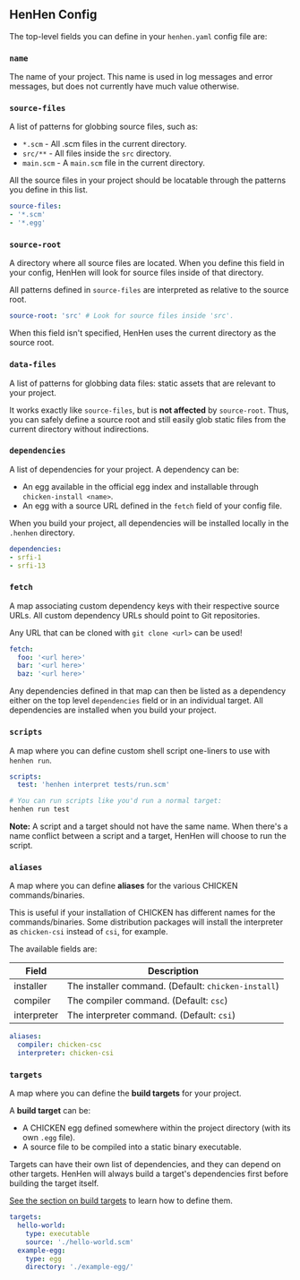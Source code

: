 ## HenHen Config

The top-level fields you can define in your `henhen.yaml` config file are:

### `name`

The name of your project. This name is used in log messages and error messages, but does not currently have much value otherwise.

### `source-files`

A list of patterns for globbing source files, such as:

- `*.scm`    - All .scm files in the current directory.
- `src/**`   - All files inside the `src` directory.
- `main.scm` - A `main.scm` file in the current directory.

All the source files in your project should be locatable through the patterns you define in this list.

```yaml
source-files:
- '*.scm'
- '*.egg'
```

### `source-root`

A directory where all source files are located. When you define this field in your config, HenHen will look for source files inside of that directory.

All patterns defined in `source-files` are interpreted as relative to the source root.
```yaml
source-root: 'src' # Look for source files inside 'src'.
```
When this field isn't specified, HenHen uses the current directory as the source root.

### `data-files`

A list of patterns for globbing data files: static assets that are relevant to your project.

It works exactly like `source-files`, but is **not affected** by `source-root`. Thus, you can safely define a source root and still easily glob static files from the current directory without indirections.

### `dependencies`

A list of dependencies for your project. A dependency can be: 

- An egg available in the official egg index and installable through `chicken-install <name>`.
- An egg with a source URL defined in the `fetch` field of your config file.

When you build your project, all dependencies will be installed locally in the `.henhen` directory.

```yaml
dependencies:
- srfi-1
- srfi-13
```

### `fetch`

A map associating custom dependency keys with their respective source URLs. All custom dependency URLs should point to Git repositories.

Any URL that can be cloned with `git clone <url>` can be used!
```yaml
fetch:
  foo: '<url here>'
  bar: '<url here>'
  baz: '<url here>'
```
Any dependencies defined in that map can then be listed as a dependency either on the top level `dependencies` field or in an individual target. All dependencies are installed when you build your project.

### `scripts`

A map where you can define custom shell script one-liners to use with `henhen run`.

```yaml
scripts:
  test: 'henhen interpret tests/run.scm'
```
```bash
# You can run scripts like you'd run a normal target:
henhen run test
```
**Note:** A script and a target should not have the same name. When there's a name conflict between a script and a target, HenHen will choose to run the script.

### `aliases`

A map where you can define **aliases** for the various CHICKEN commands/binaries.

This is useful if your installation of CHICKEN has different names for the commands/binaries. Some distribution packages will install the interpreter as `chicken-csi` instead of `csi`, for example.

The available fields are:

| Field       | Description                                         |
|-------------|-----------------------------------------------------|
| installer   | The installer command. (Default: `chicken-install`) |
| compiler    | The compiler command. (Default: `csc`)              |
| interpreter | The interpreter command. (Default: `csi`)           |

```yaml
aliases:
  compiler: chicken-csc
  interpreter: chicken-csi
```

### `targets`

A map where you can define the **build targets** for your project.

A **build target** can be:

- A CHICKEN egg defined somewhere within the project directory (with its own `.egg` file).
- A source file to be compiled into a static binary executable.

Targets can have their own list of dependencies, and they can depend on other targets. HenHen will always build a target's dependencies first before building the target itself.

[See the section on build targets](#build-targets) to learn how to define them.

```yaml
targets:
  hello-world:
    type: executable
    source: './hello-world.scm'
  example-egg:
    type: egg
    directory: './example-egg/'
```
